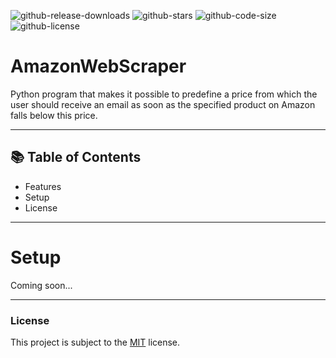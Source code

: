 ![github-release-downloads](https://img.shields.io/github/downloads/jonasfluegge/AmazonWebScraper/total)
![github-stars](https://img.shields.io/github/stars/jonasfluegge/AmazonWebScraper)
![github-code-size](https://img.shields.io/github/languages/code-size/jonasfluegge/AmazonWebScraper)
![github-license](https://img.shields.io/github/license/jonasfluegge/AmazonWebScraper)

# AmazonWebScraper
Python program that makes it possible to predefine a price from which the user should receive an email as soon as the specified product on Amazon falls below this price.

---

## 📚 Table of Contents
- Features
- Setup
- License

---

# Setup
Coming soon...

---

### License
This project is subject to the [MIT](https://github.com/jonasfluegge/AmazonWebScraper/blob/master/LICENSE) license.

